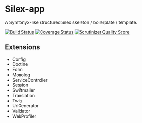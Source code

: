 # Silex-app

A Symfony2-like structured Silex skeleton / boilerplate / template.

[![Build Status](https://travis-ci.org/whizark/silex-app.png?branch=master)](https://travis-ci.org/whizark/silex-app) [![Coverage Status](https://coveralls.io/repos/whizark/silex-app/badge.png?branch=master)](https://coveralls.io/r/whizark/silex-app?branch=master) [![Scrutinizer Quality Score](https://scrutinizer-ci.com/g/whizark/silex-app/badges/quality-score.png?s=ab0e6fa664af09d62cc490e5834f993543624885)](https://scrutinizer-ci.com/g/whizark/silex-app/)

## Extensions

 * Config
 * Doctine
 * Form
 * Monolog
 * ServiceController
 * Session
 * Swiftmailer
 * Translation
 * Twig
 * UrlGenerator
 * Validator
 * WebProfiler
